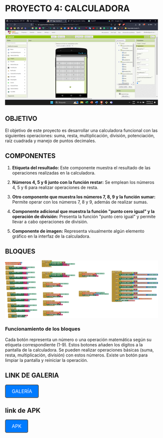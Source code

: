 # PROYECTO 4: CALCULADORA

![Vista](Imagen1.png)

## OBJETIVO

El objetivo de este proyecto es desarrollar una calculadora funcional con las siguientes operaciones: suma, resta, multiplicación, división, potenciación, raíz cuadrada y manejo de puntos decimales.

## COMPONENTES

1. **Etiqueta del resultado:** Este componente muestra el resultado de las operaciones realizadas en la calculadora.

2. **Números 4, 5 y 6 junto con la función restar:** Se emplean los números 4, 5 y 6 para realizar operaciones de resta.

3. **Otro componente que muestra los números 7, 8, 9 y la función sumar:** Permite operar con los números 7, 8 y 9, además de realizar sumas.

4. **Componente adicional que muestra la función "punto cero igual" y la operación de división:** Presenta la función "punto cero igual" y permite llevar a cabo operaciones de división.

5. **Componente de imagen:** Representa visualmente algún elemento gráfico en la interfaz de la calculadora.

## BLOQUES

![Bloques funcionales de la calculadora](imagen2.png)

### Funcionamiento de los bloques

Cada botón representa un número o una operación matemática según su etiqueta correspondiente (1-9). Estos botones añaden los dígitos a la pantalla de la calculadora. Se pueden realizar operaciones básicas (suma, resta, multiplicación, división) con estos números. Existe un botón para limpiar la pantalla y reiniciar la operación.

## LINK DE GALERIA
<a href="https://gallery.appinventor.mit.edu/?galleryid=26d1fa8c-5eed-4239-ace2-6b4b7da5db06" style="text-decoration: none; display: inline-block; padding: 10px 20px; border: 2px solid #555; border-radius: 5px; background-color: #007bff; color: #fff; font-size: 16px;" rel="noopener">
  GALERÍA
</a>

## link de APK
<a href="https://drive.google.com/file/d/1sRyzDZdCrmK5Y2iMR0BLCBzIufcC2fic/view?usp=sharing" style="text-decoration: none; display: inline-block; padding: 10px 20px; border: 2px solid #555; border-radius: 5px; background-color: #007bff; color: #fff; font-size: 16px;" rel="noopener">
  APK
</a>

</center>
